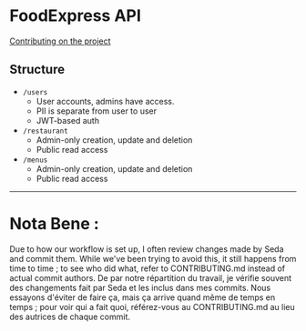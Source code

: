 # FoodExpress API
[Contributing on the project](CONTRIBUTING.md)
## Structure
- `/users`
  - User accounts, admins have access.
  - PII is separate from user to user
  - JWT-based auth
- `/restaurant`
  - Admin-only creation, update and deletion
  - Public read access
- `/menus`
  - Admin-only creation, update and deletion
  - Public read access


---
# Nota Bene :
Due to how our workflow is set up, I often review changes made by Seda and commit them. While we've been trying to avoid this, it still happens from time to time ; to see who did what, refer to CONTRIBUTING.md instead of actual commit authors.
De par notre répartition du travail, je vérifie souvent des changements fait par Seda et les inclus dans mes commits. Nous essayons d'éviter de faire ça, mais ça arrive quand même de temps en temps ; pour voir qui a fait quoi, référez-vous au CONTRIBUTING.md au lieu des autrices de chaque commit.
